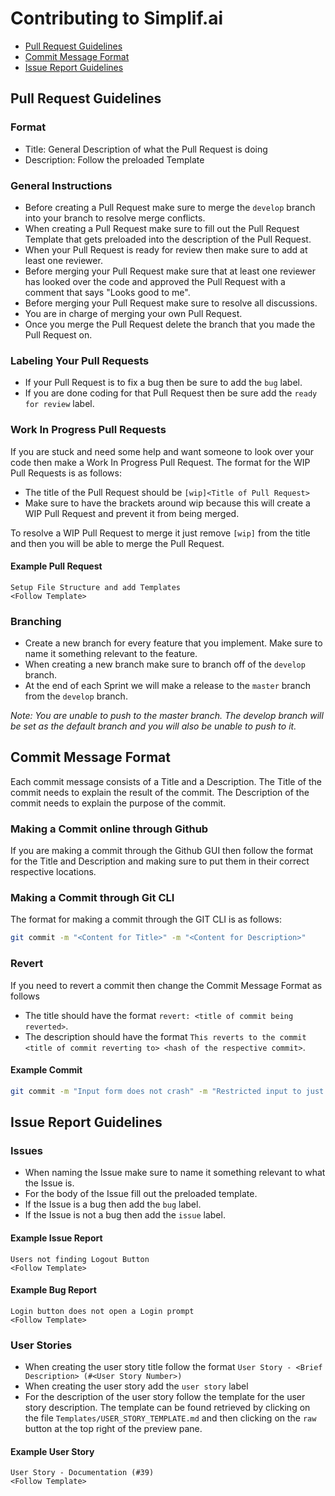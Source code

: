 # Contributing to Simplif.ai
 - [Pull Request Guidelines](#pull-request-guidelines)
 - [Commit Message Format](#commit-message-format)
 - [Issue Report Guidelines](#issue-report-guidelines) 
 
 
## Pull Request Guidelines

### Format

- Title: General Description of what the Pull Request is doing
- Description: Follow the preloaded Template

### General Instructions

- Before creating a Pull Request make sure to merge the ```develop``` branch into your branch to resolve merge conflicts.
- When creating a Pull Request make sure to fill out the Pull Request Template that gets preloaded into the description of the Pull Request.
- When your Pull Request is ready for review then make sure to add at least one reviewer.
- Before merging your Pull Request make sure that at least one reviewer has looked over the code and approved the Pull Request with a comment that says "Looks good to me".
- Before merging your Pull Request make sure to resolve all discussions.
- You are in charge of merging your own Pull Request.
- Once you merge the Pull Request delete the branch that you made the Pull Request on.

### Labeling Your Pull Requests

- If your Pull Request is to fix a bug then be sure to add the `bug` label.
- If you are done coding for that Pull Request then be sure add the `ready for review` label.

### Work In Progress Pull Requests

If you are stuck and need some help and want someone to look over your code then make a Work In Progress Pull Request.  The format for the WIP Pull Requests is as follows:

- The title of the Pull Request should be ```[wip]<Title of Pull Request>```
- Make sure to have the brackets around wip because this will create a WIP Pull Request and prevent it from being merged.

To resolve a WIP Pull Request to merge it just remove `[wip]` from the title and then you will be able to merge the Pull Request.

#### Example Pull Request

```git
Setup File Structure and add Templates
<Follow Template>
```

### Branching

- Create a new branch for every feature that you implement.  Make sure to name it something relevant to the feature.
- When creating a new branch make sure to branch off of the ```develop``` branch. 
- At the end of each Sprint we will make a release to the ```master``` branch from the ```develop``` branch.

*Note: You are unable to push to the master branch.  The develop branch will be set as the default branch and you will also be unable to push to it.*

## Commit Message Format
Each commit message consists of a Title and a Description.  The Title of the commit needs to explain the result of the commit.  The Description of the commit needs to explain the purpose of the commit.

### Making a Commit online through Github
If you are making a commit through the Github GUI then follow the format for the Title and Description and making sure to put them in their correct respective locations.

### Making a Commit through Git CLI
The format for making a commit through the GIT CLI is as follows:

```bash
git commit -m "<Content for Title>" -m "<Content for Description>"
```

### Revert
If you need to revert a commit then change the Commit Message Format as follows
 - The title should have the format ```revert: <title of commit being reverted>```.
 - The description should have the format ```This reverts to the commit <title of commit reverting to> <hash of the respective commit>```.

#### Example Commit
```bash
git commit -m "Input form does not crash" -m "Restricted input to just numeric symbols instead of alphanumeric"
```


## Issue Report Guidelines

### Issues

- When naming the Issue make sure to name it something relevant to what the Issue is.
- For the body of the Issue fill out the preloaded template.
- If the Issue is a bug then add the `bug` label.
- If the Issue is not a bug then add the `issue` label.

#### Example Issue Report
```
Users not finding Logout Button
<Follow Template>
```

#### Example Bug Report
```
Login button does not open a Login prompt
<Follow Template>
```

### User Stories

- When creating the user story title follow the format ```User Story - <Brief Description> (#<User Story Number>)```
- When creating the user story add the ```user story``` label
- For the description of the user story follow the template for the user story description.  The template can be found retrieved by clicking on the file ```Templates/USER_STORY_TEMPLATE.md``` and then clicking on the
 ```raw``` button at the top right of the preview pane.
 
#### Example User Story

```
User Story - Documentation (#39)
<Follow Template>
```
